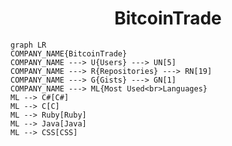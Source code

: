 <h1 align="center">BitcoinTrade</h1>

```mermaid
graph LR
COMPANY_NAME{BitcoinTrade}
COMPANY_NAME ---> U{Users} ---> UN[5]
COMPANY_NAME ---> R{Repositories} ---> RN[19]
COMPANY_NAME ---> G{Gists} ---> GN[1]
COMPANY_NAME ---> ML{Most Used<br>Languages}
ML --> C#[C#]
ML --> C[C]
ML --> Ruby[Ruby]
ML --> Java[Java]
ML --> CSS[CSS]
```
